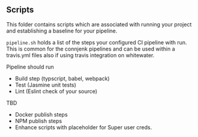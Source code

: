 ## Scripts

This folder contains scripts which are associated with running your project and establishing a baseline for your pipeline.

`pipeline.sh` holds a list of the steps your configured CI pipeline with run. This is common for the connjenk pipelines and can be used within a travis.yml files also if using travis integration on whitewater.

Pipeline should run

- Build step (typscript, babel, webpack)
- Test (Jasmine unit tests)
- Lint (Eslint check of your source)

TBD
- Docker publish steps
- NPM publish steps
- Enhance scripts with placeholder for Super user creds.
